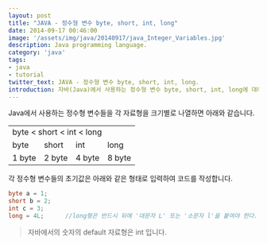 ```yaml
---
layout: post
title: "JAVA - 정수형 변수 byte, short, int, long"
date: 2014-09-17 00:46:00
image: '/assets/img/java/20140917/java_Integer_Variables.jpg'
description: Java programming language.
category: 'java'
tags:
- java
- tutorial
twitter_text: JAVA - 정수형 변수 byte, short, int, long.
introduction: 자바(Java)에서 사용하는 정수형 변수 byte, short, int, long에 대해 설명합니다.
---
```


Java에서 사용하는 정수형 변수들을 각 자료형을 크기별로 나열하면 아래와 같습니다.

<table>
  <tr>
    <td colspan="4">byte < short < int < long</td>
  </tr>
  <tr>
    <td>byte</td><td>short</td><td>int</td><td>long</td>
  </tr>
  <tr>
    <td>1 byte</td><td>2 byte</td><td>4 byte</td><td>8 byte</td>
  </tr>
</table>

각 정수형 변수들의 초기값은 아래와 같은 형태로 입력하여 코드를 작성합니다.

```java
byte a = 1;
short b = 2;
int c = 3;
long = 4L;      //long형은 반드시 뒤에 '대문자 L' 또는 '소문자 l'을 붙여야 한다.
```

> 자바에서의 숫자의 default 자료형은 int 입니다.
